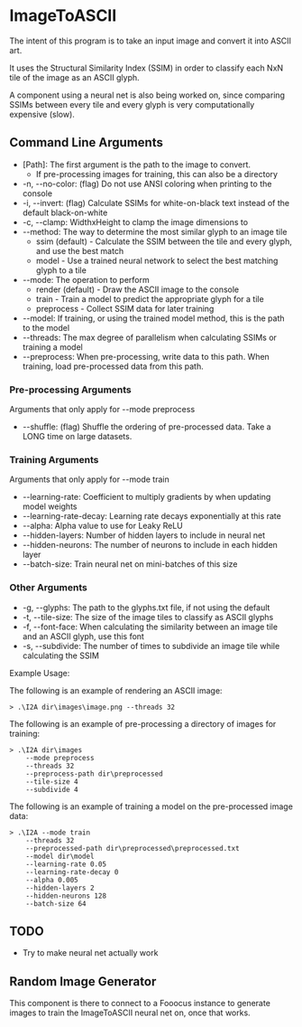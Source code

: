 # ImageToASCII
The intent of this program is to take an input image and convert it into ASCII art.

It uses the Structural Similarity Index (SSIM) in order to classify each NxN tile of the image as an ASCII glyph.

A component using a neural net is also being worked on, since comparing SSIMs between every tile and every glyph is very computationally expensive (slow).

## Command Line Arguments

- [Path]: The first argument is the path to the image to convert.
    - If pre-processing images for training, this can also be a directory
- -n, --no-color: (flag) Do not use ANSI coloring when printing to the console
- -i, --invert: (flag) Calculate SSIMs for white-on-black text instead of the default black-on-white
- -c, --clamp: WidthxHeight to clamp the image dimensions to
- --method: The way to determine the most similar glyph to an image tile
    - ssim (default) - Calculate the SSIM between the tile and every glyph, and use the best match
    - model - Use a trained neural network to select the best matching glyph to a tile
- --mode: The operation to perform
    - render (default) - Draw the ASCII image to the console
    - train - Train a model to predict the appropriate glyph for a tile
    - preprocess - Collect SSIM data for later training
- --model: If training, or using the trained model method, this is the path to the model
- --threads: The max degree of parallelism when calculating SSIMs or training a model
- --preprocess: When pre-processing, write data to this path. When training, load pre-processed data from this path.

### Pre-processing Arguments
Arguments that only apply for --mode preprocess

- --shuffle: (flag) Shuffle the ordering of pre-processed data. Take a LONG time on large datasets.

### Training Arguments
Arguments that only apply for --mode train

- --learning-rate: Coefficient to multiply gradients by when updating model weights
- --learning-rate-decay: Learning rate decays exponentially at this rate
- --alpha: Alpha value to use for Leaky ReLU
- --hidden-layers: Number of hidden layers to include in neural net
- --hidden-neurons: The number of neurons to include in each hidden layer
- --batch-size: Train neural net on mini-batches of this size

### Other Arguments
- -g, --glyphs: The path to the glyphs.txt file, if not using the default
- -t, --tile-size: The size of the image tiles to classify as ASCII glyphs
- -f, --font-face: When calculating the similarity between an image tile and an ASCII glyph, use this font
- -s, --subdivide: The number of times to subdivide an image tile while calculating the SSIM

Example Usage:

The following is an example of rendering an ASCII image:
```
> .\I2A dir\images\image.png --threads 32
```

The following is an example of pre-processing a directory of images for training:
```
> .\I2A dir\images
    --mode preprocess
    --threads 32
    --preprocess-path dir\preprocessed
    --tile-size 4
    --subdivide 4
```

The following is an example of training a model on the pre-processed image data:
```
> .\I2A --mode train 
    --threads 32 
    --preprocessed-path dir\preprocessed\preprocessed.txt
    --model dir\model
    --learning-rate 0.05 
    --learning-rate-decay 0 
    --alpha 0.005 
    --hidden-layers 2 
    --hidden-neurons 128 
    --batch-size 64
```

## TODO
- Try to make neural net actually work

## Random Image Generator

This component is there to connect to a Fooocus instance to generate images to train the ImageToASCII neural net on, once that works.